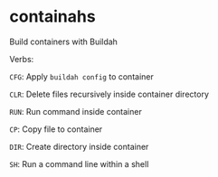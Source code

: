 # containahs

Build containers with Buildah

Verbs:

`CFG`: Apply `buildah config` to container

`CLR`: Delete files recursively inside container directory

`RUN`: Run command inside container

`CP`: Copy file to container

`DIR`: Create directory inside container

`SH`: Run a command line within a shell

